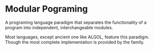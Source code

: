 # Modular Pograming

A programing language paradigm that separates the functionality of a program into independent, interchangeable modules.

Most languages, except ancient one like ALGOL, feature this paradigm. Though the most complete implementation is provided by the <ML> family.

